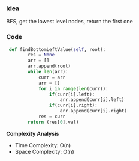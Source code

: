 ### Idea

BFS, get the lowest level nodes, return the first one

### Code

```python
 def findBottomLeftValue(self, root):
        res = None
        arr = []
        arr.append(root)
        while len(arr):
            curr = arr
            arr = []
            for i in range(len(curr)):
                if(curr[i].left):
                    arr.append(curr[i].left)
                if(curr[i].right):
                    arr.append(curr[i].right)
            res = curr
        return (res[0].val)
```

**Complexity Analysis**

- Time Complexity: O(n)
- Space Complexity: O(n)
